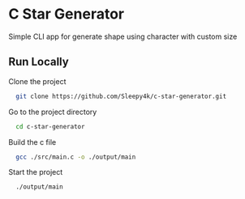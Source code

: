 # C Star Generator

Simple CLI app for generate shape using character with custom size

## Run Locally

Clone the project

~~~bash
  git clone https://github.com/Sleepy4k/c-star-generator.git
~~~

Go to the project directory

~~~bash
  cd c-star-generator
~~~

Build the c file

~~~bash
  gcc ./src/main.c -o ./output/main
~~~

Start the project

~~~bash
  ./output/main
~~~
